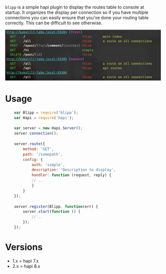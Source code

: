 `blipp` is a simple hapi plugin to display the routes table to console at
startup. It organizes the display per connection so if you have multiple
connections you can easily ensure that you've done your routing table
correctly. This can be difficult to see otherwise.

![image](screenshot.png)

# Usage

``` javascript
    var Blipp = require('blipp');
    var Hapi = require('hapi');

    var server = new Hapi.Server();
    server.connection();

    server.route({
        method: 'GET',
        path: '/somepath',
        config: {
            auth: 'simple',
            description: 'Description to display',
            handler: function (request, reply) {
            // ..
            }
        }
    });

    server.register(Blipp, function(err) {
        server.start(function () {
            // ..
        });
    });
```

# Versions

* 1.x = hapi 7.x
* 2.x = hapi 8.x
